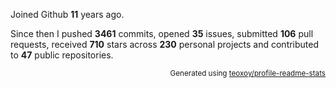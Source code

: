 Joined Github **11** years ago.

Since then I pushed **3461** commits, opened **35** issues, submitted **106** pull requests, received **710** stars across **230** personal projects and contributed to **47** public repositories.

<p align="right"><sub>Generated using <a href="https://github.com/marketplace/actions/profile-readme-stats">teoxoy/profile-readme-stats</a></sub></p>
